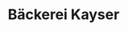 ---
title: "Bäckerei Kayser"
url: /neuenrade/baeckerei-kayser-kuentroper-strasse/
shop: Bäckerei
---